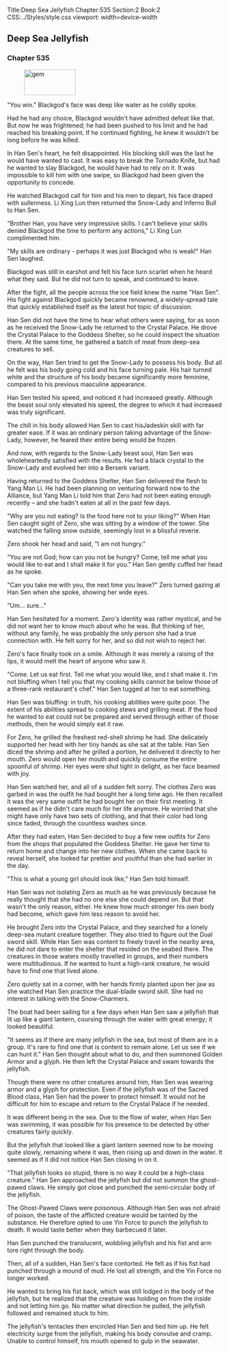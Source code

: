 Title:Deep Sea Jellyfish 
Chapter:535 
Section:2 
Book:2 
CSS:../Styles/style.css 
viewport: width=device-width
  
## Deep Sea Jellyfish
### Chapter 535
  
<figure>
	<img src="../Images/gem.gif" alt="gem" id="gem" width="120" height="60" />
</figure>
  

  
"You win." Blackgod's face was deep like water as he coldly spoke.

Had he had any choice, Blackgod wouldn't have admitted defeat like that. But now he was frightened; he had been pushed to his limit and he had reached his breaking point. If he continued fighting, he knew it wouldn't be long before he was killed.

In Han Sen's heart, he felt disappointed. His blocking skill was the last he would have wanted to cast. It was easy to break the Tornado Knife, but had he wanted to slay Blackgod, he would have had to rely on it. It was impossible to kill him with one swipe, so Blackgod had been given the opportunity to concede.

He watched Blackgod call for him and his men to depart, his face draped with sullenness. Li Xing Lun then returned the Snow-Lady and Inferno Bull to Han Sen.

"Brother Han, you have very impressive skills. I can't believe your skills denied Blackgod the time to perform any actions," Li Xing Lun complimented him.

"My skills are ordinary - perhaps it was just Blackgod who is weak!" Han Sen laughed.

Blackgod was still in earshot and felt his face turn scarlet when he heard what they said. But he did not turn to speak, and continued to leave.

After the fight, all the people across the ice field knew the name "Han Sen". His fight against Blackgod quickly became renowned, a widely-spread tale that quickly established itself as the latest hot topic of discussion.

Han Sen did not have the time to hear what others were saying, for as soon as he received the Snow-Lady he returned to the Crystal Palace. He drove the Crystal Palace to the Goddess Shelter, so he could inspect the situation there. At the same time, he gathered a batch of meat from deep-sea creatures to sell.

On the way, Han Sen tried to get the Snow-Lady to possess his body. But all he felt was his body going cold and his face turning pale. His hair turned white and the structure of his body became significantly more feminine, compared to his previous masculine appearance.

Han Sen tested his speed, and noticed it had increased greatly. Although the beast soul only elevated his speed, the degree to which it had increased was truly significant.

The chill in his body allowed Han Sen to cast hisJadeskin skill with far greater ease. If it was an ordinary person taking advantage of the Snow-Lady, however, he feared their entire being would be frozen.

And now, with regards to the Snow-Lady beast soul, Han Sen was wholeheartedly satisfied with the results. He fed a black crystal to the Snow-Lady and evolved her into a Berserk variant.

Having returned to the Goddess Shelter, Han Sen delivered the flesh to Yang Man Li. He had been planning on venturing forward now to the Alliance, but Yang Man Li told him that Zero had not been eating enough recently – and she hadn't eaten at all in the past few days.

"Why are you not eating? Is the food here not to your liking?" When Han Sen caught sight of Zero, she was sitting by a window of the tower. She watched the falling snow outside, seemingly lost in a blissful reverie.

Zero shook her head and said, "I am not hungry."

"You are not God; how can you not be hungry? Come, tell me what you would like to eat and I shall make it for you." Han Sen gently cuffed her head as he spoke.

"Can you take me with you, the next time you leave?" Zero turned gazing at Han Sen when she spoke, showing her wide eyes.

"Um... sure..."

Han Sen hesitated for a moment. Zero's identity was rather mystical, and he did not want her to know much about who he was. But thinking of her, without any family, he was probably the only person she had a true connection with. He felt sorry for her, and so did not wish to reject her.

Zero's face finally took on a smile. Although it was merely a raising of the lips, it would melt the heart of anyone who saw it.

"Come. Let us eat first. Tell me what you would like, and I shall make it. I'm not bluffing when I tell you that my cooking skills cannot be below those of a three-rank restaurant's chef." Han Sen tugged at her to eat something.

Han Sen was bluffing: in truth, his cooking abilities were quite poor. The extent of his abilities spread to cooking stews and grilling meat. If the food he wanted to eat could not be prepared and served through either of those methods, then he would simply eat it raw.

For Zero, he grilled the freshest red-shell shrimp he had. She delicately supported her head with her tiny hands as she sat at the table. Han Sen diced the shrimp and after he grilled a portion, he delivered it directly to her mouth. Zero would open her mouth and quickly consume the entire spoonful of shrimp. Her eyes were shut tight in delight, as her face beamed with joy.

Han Sen watched her, and all of a sudden felt sorry. The clothes Zero was garbed in was the outfit he had bought her a long time ago. He then recalled it was the very same outfit he had bought her on their first meeting. It seemed as if he didn't care much for her life anymore. He worried that she might have only have two sets of clothing, and that their color had long since faded, through the countless washes since.

After they had eaten, Han Sen decided to buy a few new outfits for Zero from the shops that populated the Goddess Shelter. He gave her time to return home and change into her new clothes. When she came back to reveal herself, she looked far prettier and youthful than she had earlier in the day.

"This is what a young girl should look like," Han Sen told himself.

Han Sen was not isolating Zero as much as he was previously because he really thought that she had no one else she could depend on. But that wasn't the only reason, either. He knew how much stronger his own body had become, which gave him less reason to avoid her.

He brought Zero into the Crystal Palace, and they searched for a lonely deep-sea mutant creature together. They also tried to figure out the Dual sword skill. While Han Sen was content to freely travel in the nearby area, he did not dare to enter the shelter that resided on the seabed there. The creatures in those waters mostly travelled in groups, and their numbers were multitudinous. If he wanted to hunt a high-rank creature, he would have to find one that lived alone.

Zero quietly sat in a corner, with her hands firmly planted upon her jaw as she watched Han Sen practice the dual-blade sword skill. She had no interest in talking with the Snow-Charmers.

The boat had been sailing for a few days when Han Sen saw a jellyfish that lit up like a giant lantern, coursing through the water with great energy; it looked beautiful.

"It seems as if there are many jellyfish in the sea, but most of them are in a group. It's rare to find one that is content to remain alone. Let us see if we can hunt it." Han Sen thought about what to do, and then summoned Golden Armor and a glyph. He then left the Crystal Palace and swam towards the jellyfish.

Though there were no other creatures around him, Han Sen was wearing armor and a glyph for protection. Even if the jellyfish was of the Sacred Blood class, Han Sen had the power to protect himself. It would not be difficult for him to escape and return to the Crystal Palace if he needed.

It was different being in the sea. Due to the flow of water, when Han Sen was swimming, it was possible for his presence to be detected by other creatures fairly quickly.

But the jellyfish that looked like a giant lantern seemed now to be moving quite slowly, remaining where it was, then rising up and down in the water. It seemed as if it did not notice Han Sen closing in on it.

"That jellyfish looks so stupid, there is no way it could be a high-class creature." Han Sen approached the jellyfish but did not summon the ghost-pawed claws. He simply got close and punched the semi-circular body of the jellyfish.

The Ghost-Pawed Claws were poisonous. Although Han Sen was not afraid of poison, the taste of the afflicted creature would be tainted by the substance. He therefore opted to use Yin Force to punch the jellyfish to death. It would taste better when they barbecued it later.

Han Sen punched the translucent, wobbling jellyfish and his fist and arm tore right through the body.

Then, all of a sudden, Han Sen's face contorted. He felt as if his fist had punched through a mound of mud. He lost all strength, and the Yin Force no longer worked.

He wanted to bring his fist back, which was still lodged in the body of the jellyfish, but he realized that the creature was holding on from the inside and not letting him go. No matter what direction he pulled, the jellyfish followed and remained stuck to him.

The jellyfish's tentacles then encircled Han Sen and tied him up. He felt electricity surge from the jellyfish, making his body convulse and cramp. Unable to control himself, his mouth opened to gulp in the seawater.